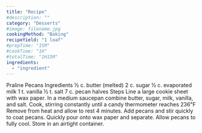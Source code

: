 ```yaml
---
title: "Recipe"
#description: ""
category: "Desserts"
#image: filename.jpg
cookingMethod: "Baking"
recipeYield: "1 loaf"
#prepTime: "15M"
#cookTime: "1H"
#totalTime: "1H15M"
ingredients:
  - "ingredient"
---
```


Praline Pecans
Ingredients
½ c. butter (melted)
2 c. sugar
½ c. evaporated milk
1 t. vanilla
½ t. salt
7 c. pecan halves
Steps
Line a large cookie sheet with wax paper.
In a medium saucepan combine butter, sugar, milk, vanilla, and salt.
Cook, stirring constantly until a candy thermometer reaches 236℉
Remove from heat and allow to rest 4 minutes.
Add pecans and stir quickly to coat pecans. Quickly pour onto wax paper and separate.
Allow pecans to fully cool.
Store in an airtight container.
